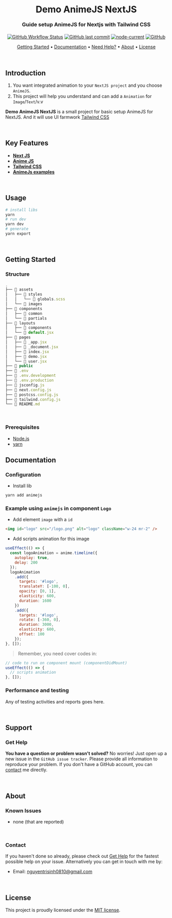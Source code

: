 # <h1 align="center" style="font-weight: bold; margin-top: 20px; margin-bottom: 20px;">Demo AnimeJS NextJS</h1>
  
<h3 align="center" style="font-weight: bold; margin-top: 20px; margin-bottom: 20px;">Guide setup AnimeJS for Nextjs with Tailwind CSS</h3>
  
<p align="center">
  <a href="https://github.com/nguyentrisinh/demo-nextjs-animejs"><img alt="GitHub Workflow Status" src="https://img.shields.io/github/workflow/status/nguyentrisinh/demo-nextjs-animejs/build"></a>
  <a href="#last-commit"><img alt="GitHub last commit" src="https://img.shields.io/github/last-commit/nguyentrisinh/demo-nextjs-animejs"></a>
  <a href="#node-current"><img alt="node-current" src="https://img.shields.io/node/v/next"></a>
  <a href="#license"><img alt="GitHub" src="https://img.shields.io/github/license/nguyentrisinh/demo-nextjs-animejs"></a>
</p>
  
<p align="center">
  <a href="#getting-started">Getting Started</a> •
  <a href="#documentation">Documentation</a> •
  <a href="#support">Need Help?</a> •
  <a href="#about">About</a> •
  <a href="#license">License</a>
</p>
  
<br/>

## Introduction

1. You want integrated animation to your `NextJS project` and you choose `AnimeJS`.
2. This project will help you understand and can add a `Animation` for `Image`/`Text`/v.v
  
**Demo AnimeJS NextJS** is a small project for basic setup AnimeJS for NextJS. And it will use UI farmwork [Tailwind CSS](https://tailwindcss.com/)

<br/>
  
## Key Features

- **[Next JS](https://nextjs.org/docs/getting-started)**
- **[Anime JS](https://animejs.com/documentation)**
- **[Tailwind CSS](https://tailwindcss.com/)**
- **[AnimeJs examples](https://freefrontend.com/anime-js-examples/)**

<br/>
  
## Usage

```sh
# install libs
yarn
# run dev
yarn dev
# generate
yarn export
```

<br/>
  
## Getting Started

### **Structure**

```js
.
├── 📁 assets
│   ├── 📁 styles
│   │   └── 📝 globals.scss
│   └── 📁 images
├── 📁 components
│   ├── 📁 common
│   └── 📁 partials
├── 📁 layouts
│   ├── 📁 components
│   └── 📝 default.jsx
├── 📁 pages
│   ├── 📝 _app.jsx
│   ├── 📝 _document.jsx
│   ├── 📝 index.jsx
│   ├── 📝 demo.jsx
│   └── 📝 user.jsx
├── 📁 public
├── 📝 .env
├── 📝 .env.development
├── 📝 .env.production
├── 📝 jsconfig.js
├── 📝 next.config.js
├── 📝 postcss.config.js
├── 📝 tailwind.config.js
└── 📝 README.md
```

<br/>

### **Prerequisites**

- [Node.js](https://nodejs.org/en)
- [yarn](https://yarnpkg.com/getting-started/install)
  
## Documentation

### **Configuration**

- Install lib

```bash
yarn add animejs
```

### **Example using `animejs` in component `Logo`**

- Add element `image` with a `id`

```html
<img id="logo" src="/logo.png" alt="logo" className="w-24 mr-2" />
```

- Add scripts animation for this image

```jsx
useEffect(() => {
  const logoAnimation = anime.timeline({
    autoplay: true,
    delay: 200
  });
  logoAnimation
    .add({
      targets: '#logo',
      translateY: [-100, 0],
      opacity: [0, 1],
      elasticity: 600,
      duration: 1600
    })
    .add({
      targets: '#logo',
      rotate: [-360, 0],
      duration: 3000,
      elasticity: 600,
      offset: 100
    });
}, []);
```

> Remember, you need cover codes in:

```jsx
// code to run on component mount (componentDidMount)
useEffect(() => {
  // scripts animation
}, []);
```

### **Performance and testing**

Any of testing activities and reports goes here.

<br/>

## Support
  
### **Get Help**
  
**You have a question or problem wasn't solved?** No worries! Just open up a new issue in the `GitHub issue tracker`. Please provide all information to reproduce your problem. If you don't have a GitHub account, you can [contact](#contact) me directly.
  
<br/>
  
## About

### **Known Issues**
  
 - none (that are reported)

<br/>
  
### **Contact**
  
If you haven't done so already, please check out [Get Help](#get-help) for the fastest possible help on your issue. Alternatively you can get in touch with me by:

- Email: nguyentrisinh0810@gmail.com
  
<br/>

## License

This project is proudly licensed under the [MIT license][git-license].

<!-- LINKS -->
<!-- in-line references: websites -->
[sinhnt.com]:https://sinhnt.com
[react-bootstrap]:https://react-bootstrap.github.io/

<!-- in-line references to github -->

[git-profile]:https://github.com/nguyentrisinh
[git-readme]:README.md
[git-license]:LICENSE.md